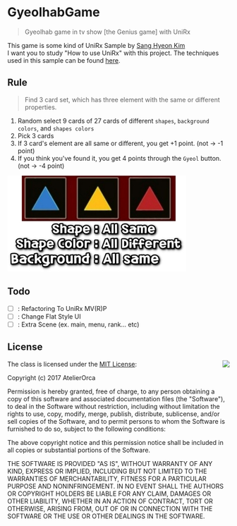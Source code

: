 # GyeolhabGame
> Gyeolhab game in tv show [the Genius game] with UniRx

This game is some kind of UniRx Sample by [Sang Hyeon Kim](https://github.com/rlatkdgus500)  
I want you to study "How to use UniRx" with this project. The techniques used in this sample can be found [here](https://github.com/rlatkdgus500/UniRx-Sample).

## Rule
> Find 3 card set, which has three element with the same or different properties.

1. Random select 9 cards of 27 cards of different `shapes`, `background colors`, and `shapes colors`
2. Pick 3 cards
3. If 3 card's element are all same or different, you get +1 point. (not -> -1 point)
4. If you think you've found it, you get 4 points through the `Gyeol` button. (not -> -4 point)

![EX](./ReadmePic/ex.JPG)

## Todo
- [ ] : Refactoring To UniRx MV(R)P
- [ ] : Change Flat Style UI
- [ ] : Extra Scene (ex. main, menu, rank... etc)

## License
<img align="right" src="http://opensource.org/trademarks/opensource/OSI-Approved-License-100x137.png">

The class is licensed under the [MIT License](http://opensource.org/licenses/MIT):

Copyright (c) 2017 AtelierOrca

Permission is hereby granted, free of charge, to any person obtaining a copy of this software and associated documentation files (the "Software"), to deal in the Software without restriction, including without limitation the rights to use, copy, modify, merge, publish, distribute, sublicense, and/or sell copies of the Software, and to permit persons to whom the Software is furnished to do so, subject to the following conditions:

The above copyright notice and this permission notice shall be included in all copies or substantial portions of the Software.

THE SOFTWARE IS PROVIDED "AS IS", WITHOUT WARRANTY OF ANY KIND, EXPRESS OR IMPLIED, INCLUDING BUT NOT LIMITED TO THE WARRANTIES OF MERCHANTABILITY, FITNESS FOR A PARTICULAR PURPOSE AND NONINFRINGEMENT. IN NO EVENT SHALL THE AUTHORS OR COPYRIGHT HOLDERS BE LIABLE FOR ANY CLAIM, DAMAGES OR OTHER LIABILITY, WHETHER IN AN ACTION OF CONTRACT, TORT OR OTHERWISE, ARISING FROM, OUT OF OR IN CONNECTION WITH THE SOFTWARE OR THE USE OR OTHER DEALINGS IN THE SOFTWARE.
